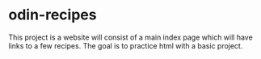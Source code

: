 # odin-recipes
This project is a website will consist of a main index page which will have links to a few recipes. The goal is to practice html with a basic project. 
